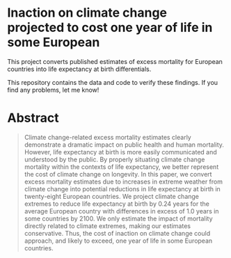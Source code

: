 # Inaction on climate change projected to cost one year of life in some European

This project converts published estimates of excess mortality for European countries into life expectancy at birth differentials.

This repository contains the data and code to verify these findings. If you find any problems, let me know!

# Abstract
> Climate change-related excess mortality estimates clearly demonstrate a dramatic impact on public health and human mortality. However, life expectancy at birth is more easily communicated and understood by the public. By properly situating climate change mortality within the contexts of life expectancy, we better represent the cost of climate change on longevity. In this paper, we convert excess mortality estimates due to increases in extreme weather from climate change into potential reductions in life expectancy at birth in twenty-eight European countries. We project climate change extremes to reduce life expectancy at birth by 0.24 years for the average European country with differences in excess of 1.0 years in some countries by 2100. We only estimate the impact of mortality directly related to climate extremes, making our estimates conservative. Thus, the cost of inaction on climate change could approach, and likely to exceed, one year of life in some European countries.
